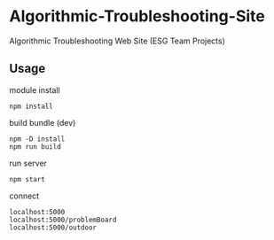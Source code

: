 # Algorithmic-Troubleshooting-Site
Algorithmic Troubleshooting Web Site (ESG Team Projects)

## Usage
module install

    npm install

build bundle (dev)
    
    npm -D install
    npm run build

run server

    npm start

connect

    localhost:5000
    localhost:5000/problemBoard
    localhost:5000/outdoor